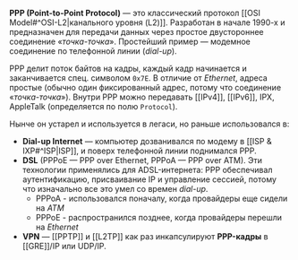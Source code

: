 **PPP (Point-to-Point Protocol)** — это классический протокол [[OSI Model#^OSI-L2|канального уровня (L2)]]. Разработан в начале 1990-х и предназначен для передачи данных через простое двустороннее соединение «*точка-точка*». Простейший пример — модемное соединение по телефонной линии (*dial-up*).

PPP делит поток байтов на кадры, каждый кадр начинается и заканчивается спец. символом `0x7E`. В отличие от *Ethernet*, адреса простые (обычно один фиксированный адрес, потому что соединение «*точка-точка*»). Внутри PPP можно передавать [[IPv4]], [[IPv6]], IPX, AppleTalk (определяется по полю `Protocol`).

Нынче он устарел и используется в легаси, но раньше использовался в:
- **Dial-up Internet** — компьютер дозванивался по модему в [[ISP & IXP#^ISP|ISP]], и поверх телефонной линии поднимался PPP.
- **DSL** (PPPoE — PPP over Ethernet, PPPoA — PPP over ATM). Эти технологии применялись для ADSL-интернета: PPP обеспечивал аутентификацию, присваивание IP и управление сессией, потому что изначально все это умел со времен *dial-up*.
	- PPPoA - использовался поначалу, когда провайдеры еще сидели на *ATM*
	- PPPoE - распространился позднее, когда провайдеры перешли на *Ethernet*
- **VPN** — [[PPTP]] и [[L2TP]] как раз инкапсулируют **PPP-кадры** в [[GRE]]/IP или UDP/IP.
